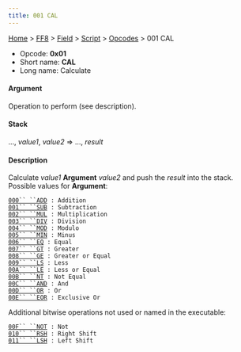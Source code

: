 ```yaml
---
title: 001 CAL
---
```


[Home](../../../../Main%20Page.md) > [FF8](../../../../FF8.md) > [Field](../../../Field.md) > [Script](../../Script.md) > [Opcodes](../Opcodes.md) > 001 CAL

-   Opcode: **0x01**
-   Short name: **CAL**
-   Long name: Calculate

#### Argument

Operation to perform (see description).

#### Stack

..., *value1*, *value2* =&gt; ..., *result*

#### Description

Calculate *value1* **Argument** *value2* and push the *result* into the
stack. Possible values for **Argument**:

[`000`` ``ADD`][]` : Addition`  
[`001`` ``SUB`][]` : Subtraction`  
[`002`` ``MUL`][]` : Multiplication`  
[`003`` ``DIV`][]` : Division`  
[`004`` ``MOD`][]` : Modulo`  
[`005`` ``MIN`][]` : Minus`  
[`006`` ``EQ`][]` : Equal`  
[`007`` ``GT`][]` : Greater`  
[`008`` ``GE`][]` : Greater or Equal`  
[`009`` ``LS`][]` : Less`  
[`00A`` ``LE`][]` : Less or Equal`  
[`00B`` ``NT`][]` : Not Equal`  
[`00C`` ``AND`][]` : And`  
[`00D`` ``OR`][]` : Or`  
[`00E`` ``EOR`][]` : Exclusive Or`

Additional bitwise operations not used or named in the executable:

[`00F`` ``NOT`][]` : Not`  
[`010`` ``RSH`][]` : Right Shift`  
[`011`` ``LSH`][]` : Left Shift`

  [`000`` ``ADD`]: 001%20CAL/000%20ADD.md "wikilink"
  [`001`` ``SUB`]: 001%20CAL/001%20SUB.md "wikilink"
  [`002`` ``MUL`]: 001%20CAL/002%20MUL.md "wikilink"
  [`003`` ``DIV`]: 001%20CAL/003%20DIV.md "wikilink"
  [`004`` ``MOD`]: 001%20CAL/004%20MOD.md "wikilink"
  [`005`` ``MIN`]: 001%20CAL/005%20MIN.md "wikilink"
  [`006`` ``EQ`]: 001%20CAL/006%20EQ.md "wikilink"
  [`007`` ``GT`]: 001%20CAL/007%20GT.md "wikilink"
  [`008`` ``GE`]: 001%20CAL/008%20GE.md "wikilink"
  [`009`` ``LS`]: 001%20CAL/009%20LS.md "wikilink"
  [`00A`` ``LE`]: 001%20CAL/00A%20LE.md "wikilink"
  [`00B`` ``NT`]: 001%20CAL/00B%20NT.md "wikilink"
  [`00C`` ``AND`]: 001%20CAL/00C%20AND.md "wikilink"
  [`00D`` ``OR`]: 001%20CAL/00D%20OR.md "wikilink"
  [`00E`` ``EOR`]: 001%20CAL/00E%20EOR.md "wikilink"
  [`00F`` ``NOT`]: 001%20CAL/00F%20NOT.md "wikilink"
  [`010`` ``RSH`]: 001%20CAL/010%20RSH.md "wikilink"
  [`011`` ``LSH`]: 001%20CAL/011%20LSH.md "wikilink"
